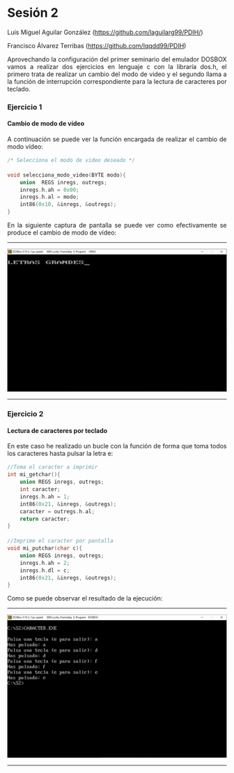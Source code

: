 <h1>Sesión 2</h1>


Luis Miguel Aguilar González (https://github.com/laguilarg99/PDIH/)

Francisco Álvarez Terribas (https://github.com/Iqqdd99/PDIH)

<div style="text-align: justify">
Aprovechando la configuración del primer seminario del emulador DOSBOX vamos a realizar dos ejercicios en lenguaje c con la libraría dos.h, el primero trata de realizar un cambio del modo de video y el segundo llama a la función de interrupción correspondiente para la lectura de caracteres por teclado. 
</div>

<h3>Ejercicio 1</h3>
<h4>Cambio de modo de vídeo</h4>
<div style="text-align: justify">
A continuación se puede ver la función encargada de realizar el cambio de modo vídeo:
</div>

```c
/* Selecciona el modo de video deseado */

void selecciona_modo_video(BYTE modo){
    union  REGS inregs, outregs;
    inregs.h.ah = 0x00;
    inregs.h.al = modo;
    int86(0x10, &inregs, &outregs);
}

```
<div style="text-align: justify">
En la siguiente captura de pantalla se puede ver como efectivamente se produce el cambio de modo de vídeo:
</div>

_ _ _ _

<div style="text-align:center"><img src="Video.PNG" /></div>

_ _ _ _


<h3>Ejercicio 2</h3>
<h4>Lectura de caracteres por teclado</h4>
<div style="text-align: justify">
En este caso he realizado un bucle con la función de forma que toma todos los caracteres hasta pulsar la letra e:
</div>


```c
//Toma el caracter a imprimir
int mi_getchar(){
    union REGS inregs, outregs;
    int caracter;
    inregs.h.ah = 1;
    int86(0x21, &inregs, &outregs);
    caracter = outregs.h.al;
    return caracter;
}

//Imprime el caracter por pantalla
void mi_putchar(char c){
    union REGS inregs, outregs;
    inregs.h.ah = 2;
    inregs.h.dl = c;
    int86(0x21, &inregs, &outregs);
}

```

<div style="text-align: justify">
Como se puede observar el resultado de la ejecución:
</div>

_ _ _ _

<div style="text-align:center"><img src="Caracter.PNG" /></div>

_ _ _ _


